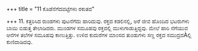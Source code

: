 +++
title = "11 ಕೊಡೆನೆಗೆದವಟ್ಟೆಗಳು ರಕುತದ"

+++
11. ಕತ್ತರಿಸಿದ ರುಂಡಗಳು ಪುಟನೆಗೆದು ಹಾರಿದುವು. ರಕ್ತದ ಕಡಲಿನಲ್ಲಿ, ಅರೆ ಜೀವ ಹೊಂದಿದ ಭಟರುಗಳು ಬಾಯಿ ಬಿಡುತ್ತ ತೇಲಾಡಿದರು. ಮುಂಡಗಳ ಸಮೂಹವು ರಕ್ತದಲ್ಲಿ ಮುಳುಗಾಡುತ್ತಿದ್ದವು. ಮೇಲೆ ಹಾರಿ ನೆಗೆಯುವ ಆನೆಗಳ ತಲೆಗಳ ಸಮೂಹವು ಕಾಣುತ್ತಿತ್ತು. ಉಳಿದ ಕುದುರೆಗಳ ಮಾಂಸದ ತುಂಡುಗಳು ಸಣ್ಣ ರಕ್ತದ ಸಮುದ್ರದÀಲ್ಲಿ ಕುಣಿದಾಡಿದವು.